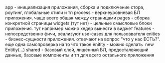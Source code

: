 app - инициализация приложения, сборка и подключение стора, роутинг, глобальные стили и тп
process - верхнеуровневая БЛ приложения, чаще всего общая между страницами
pages - сборка конкретной страницы
widgets (тут нет) - цельные смысловые блоки приложения. тут например можно хедер вынести в виджет
features - непосредственно фичи, реализуют use-cases для пользоввателя
enities - бизнес-сущности приложения. отвечают на вопрос "что у нас ЕСТЬ?". еще одна самопроверка на то что такое enitity - можно сделать  new Entitiy(...)
shared - базовый слой, лишенный БЛ, предосталвяющий данные, базовые компоненты и тп для всего остального приложения